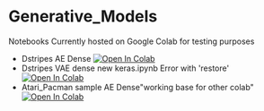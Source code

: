 # Generative_Models
Notebooks Currently hosted on Google Colab for testing purposes
 * Dstripes AE Dense    [![Open In Colab](https://colab.research.google.com/assets/colab-badge.svg
)](https://colab.research.google.com/drive/1ktXjeSQQe0rrsi9jg4nTCcz5RUF1z5B-#offline=true&sandboxMode=true)
 * Dstripes VAE dense new keras.ipynb Error with 'restore'  [![Open In Colab](https://colab.research.google.com/assets/colab-badge.svg
)](https://colab.research.google.com/drive/1yyHCPDRBp0k42pWYP-VfB-FmeOzNhli5#offline=true&sandboxMode=true)
 * Atari_Pacman sample AE Dense"working base for other colab"  [![Open In Colab](https://colab.research.google.com/assets/colab-badge.svg
)](https://colab.research.google.com/drive/12wE8RL-wqgkOYRhnYpE5ukCSQW8jga1n#offline=true&sandboxMode=true)